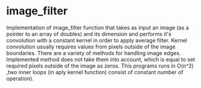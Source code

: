 # image_filter
Implementation of image_filter function that takes as input an image (as a pointer to an array of doubles) and its dimension and performs it's convolution with a constant kernel in order to apply average filter.
Kernel convolution usually requires values from pixels outside of the image boundaries. There are a variety of methods for handling image edges. Implemented method does not take them into account, which is equal to set
required pixels outside of the image as zeros. This programs runs in O(n^2) ,two inner loops (in aply kernel function) consist of constant number of operation).
